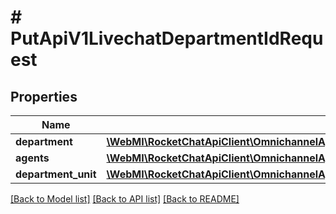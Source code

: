 # # PutApiV1LivechatDepartmentIdRequest

## Properties

Name | Type | Description | Notes
------------ | ------------- | ------------- | -------------
**department** | [**\WebMI\RocketChatApiClient\OmnichannelApi\Model\PutApiV1LivechatDepartmentIdRequestDepartment**](PutApiV1LivechatDepartmentIdRequestDepartment.md) |  |
**agents** | [**\WebMI\RocketChatApiClient\OmnichannelApi\Model\PutApiV1LivechatDepartmentIdRequestAgentsInner[]**](PutApiV1LivechatDepartmentIdRequestAgentsInner.md) |  | [optional]
**department_unit** | [**\WebMI\RocketChatApiClient\OmnichannelApi\Model\PutApiV1LivechatDepartmentIdRequestDepartmentUnit**](PutApiV1LivechatDepartmentIdRequestDepartmentUnit.md) |  | [optional]

[[Back to Model list]](../../README.md#models) [[Back to API list]](../../README.md#endpoints) [[Back to README]](../../README.md)

